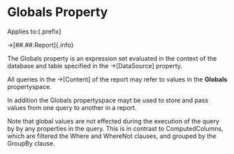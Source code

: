 # Globals Property

Applies to:{.prefix}

→[##.##.Report]{.info}

The Globals property is an expression set evaluated in the context of the
database and table specified in the →[DataSource] property.

All queries in the →[Content] of the report may refer to values
in the **Globals** propertyspace.

In addition the Globals propertyspace mayt be used to store and pass values
from one query to another in a report.

Note that global values are not effected during the execution of the query
by by any properties in the query. This is in contrast to ComputedColumns,
which are filtered the Where and WhereNot clauses, and grouped by the GroupBy clause.



